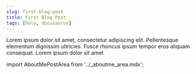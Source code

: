 ```yaml
---
slug: first-blog-post
title: First Blog Post
tags: [hola, docusaurus]
---
```


Lorem ipsum dolor sit amet, consectetur adipiscing elit. Pellentesque elementum dignissim ultricies. Fusce rhoncus ipsum tempor eros aliquam consequat. Lorem ipsum dolor sit amet

<!--truncate-->

import AboutMePostArea from '../_aboutme_area.mdx';

<AboutMePostArea/>